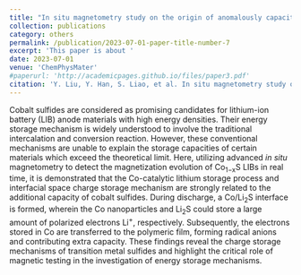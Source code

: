 ```yaml
---
title: "In situ magnetometry study on the origin of anomalously capacity in transition metal sulfides"
collection: publications
category: others
permalink: /publication/2023-07-01-paper-title-number-7
excerpt: 'This paper is about '
date: 2023-07-01
venue: 'ChemPhysMater'
#paperurl: 'http://academicpages.github.io/files/paper3.pdf'
citation: 'Y. Liu, Y. Han, S. Liao, et al. In situ magnetometry study on the origin of anomalously capacity in transition metal sulfides, ChemPhysMater, 2023, 2, 246-252.'
---
```


Cobalt sulfides are considered as promising candidates for lithium-ion battery (LIB) anode materials with high energy densities. Their energy storage mechanism is widely understood to involve the traditional intercalation and conversion reaction. However, these conventional mechanisms are unable to explain the storage capacities of certain materials which exceed the theoretical limit.
Here, utilizing advanced <i>in situ</i> magnetometry to detect the magnetization evolution of Co<sub>1−x</sub>S LIBs in real time, it is demonstrated that the Co-catalytic lithium storage process and interfacial space charge storage mechanism are strongly related to the additional capacity of cobalt sulfides.
During discharge, a Co/Li<sub>2</sub>S interface is formed, wherein the Co nanoparticles and Li<sub>2</sub>S could store a large amount of polarized electrons Li<sup>+</sup>, respectively. Subsequently, the electrons stored in Co are transferred to the polymeric film, forming radical anions and contributing extra capacity.
These findings reveal the charge storage mechanisms of transition metal sulfides and highlight the critical role of magnetic testing in the investigation of energy storage mechanisms.

